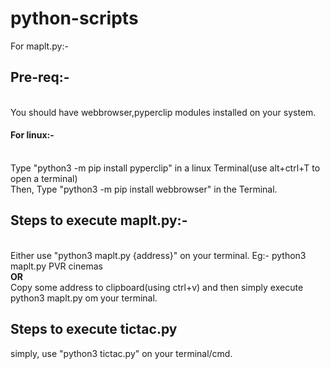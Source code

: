 # python-scripts
For maplt.py:-<br/>
<h2>Pre-req:-</h2><br/>  You should have webbrowser,pyperclip modules installed on your system.<br/>
<h4>For linux:-</h4><br/>Type "python3 -m pip install pyperclip" in a linux Terminal(use alt+ctrl+T to open a terminal)<br/>
           Then, Type "python3 -m pip install webbrowser" in the Terminal.<br/>
<h2>Steps to execute maplt.py:-</h2>           <br/>
    Either use "python3 maplt.py {address}" on your terminal. Eg:- python3 maplt.py PVR cinemas<br/>
                                    <strong>OR</strong><br/>
    Copy some address to clipboard(using ctrl+v) and then simply execute python3 maplt.py om your terminal.
  
<h2> Steps to execute tictac.py</h2>
simply, use "python3 tictac.py" on your terminal/cmd.                             

